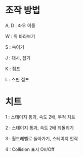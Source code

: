 # 조작 방법

A, D : 좌우 이동

W : 위 바라보기

S : 숙이기



J : 대시, 잡기

K : 점프

L : 스핀 점프


# 치트

1 : 스테이지 통과, 속도 2배, 무적 치트

2 : 스테이지 통과, 속도 2배 되돌리기

3 : 월드레벨로 돌아가기, 스테이지 언락

4 : Collision 표시 On/Off
